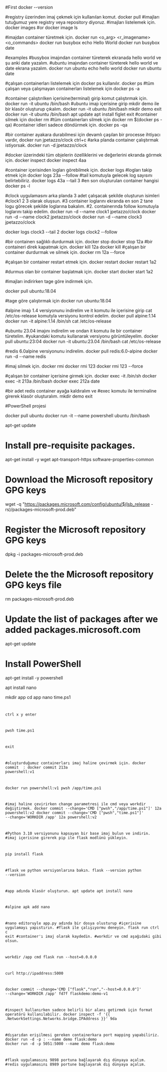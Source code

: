 #First
docker --version

#registry üzerinden imaj çekmek için kullanılan komut.
docker pull <imagename>
#imajları tutuğumuz yere registry veya repository diyoruz.
#imajları listelemek için.
docker images #or
docker image ls


#imajdan container türetmek için.
docker run <o_arg> <r_imagename> <o_commands>
docker run busybox echo Hello World
docker run busybox date

#examples
#busybox imajından container türeterek ekranada hello world ve şu anki date yazalım.
#ubuntu imajından container türeterek hello world ve date ekrana yazalım.
docker run ubuntu echo hello world
docker run ubuntu date

#çalışan containerları listelemek için docker ps kullanılır.
docker ps
#tüm çalışan veya çalışmayan containerları listelemek için 
docker ps -a

#container çalıştırılken içerisine(terminal) girip komut çalıştırmak için.
docker run -it ubuntu /bin/bash
#ubuntu imajı içerisine girip mkdir demo ile bir klasör oluşturup çıkalım.
docker run -it ubuntu /bin/bash
mkdir demo
exit
docker run -it ubuntu /bin/bash
apt update 
apt install figlet
exit
#container silmek için
docker rm <containerid>
#tüm containerları silmek için
docker rm $(docker ps -qa)
#container idleri sadece döndürmek için.
docker ps -qa


#bir container ayakara durabilmesi için devamlı çaşılan bir processe ihtiyacı vardır,
docker run jpetazzo/clock
ctrl+c
#arka planda container çalıştırmak istiyorsak.
docker run -d jpetazzo/clock

#docker üzerindeki tüm objelerin özelliklerini ve değerlerini ekranda görmek için.
docker inspect <objectid>
docker inspect 4aa

#container içerisinden logları görebilmek için.
docker logs
#logları takip etmek için
docker logs 23a --follow 
#tail komutuyla gelecek log sayısını belirtebiliriz.
docker logs 43a --tail 3
#en son oluşturulan container hangisi
docker ps -l

#clock uygulamasını arka planda 3 adet çalışacak şekilde oluşturun isimleri
#clock1 2 3 olarak oluşsun.
#3 container loglarını ekranda en son 2 tane logu görecek şekilde loglarına bakalım.
#2. containerında follow komutuyla loglarını takip edelim.
docker run -d --name clock1 jpetazzo/clock
docker run -d --name clock2 jpetazzo/clock
docker run -d --name clock3 jpetazzo/clock

docker logs clock3 --tail 2
docker logs clock2 --follow 

#bir containerı sağlıklı durdurmak için.
docker stop <containerid>
docker stop 12a
#bir containeri direk kapatmak için.
docker kill 12a
docker kill <containerid>
#çalışan bir container durdurmak ve silmek için.
docker rm 12a --force

#çalışan bir container restart etmek için.
docker restart <containerid>
docker restart 1a2

#durmus olan bir container başlatmak için.
docker start <containerid>
docker start 1a2

#imajları indirirken tage göre indirmek için.

docker pull ubuntu:18.04

#tage göre çalıştırmak için
docker run ubuntu:18.04


#alpine imajı 1.4 versiyonunu indirelim ve it komutu ile içerisine girip
cat /etc/os-release komutyla versiyonu kontrol edelim. 
docker pull alpine:1.14
docker run -it alpine:1.14 /bin/sh
cat /etc/os-release

#ubuntu 23.04 imajını indirelim ve ondan it komutu ile bir container türetelim.
#yukarıdaki komutu kullanarak versiyonu görüntüleyelim.
docker  pull ubuntu:23:04
docker run -it ubuntu:23.04 /bin/bash
cat /etc/os-release

#redis 6.0alpine versiyonunu indirelim.
docker pull redis:6.0-alpine
docker run -d --name redis


#imaj silmek için.
docker rmi <imageid>
docker rmi 123
docker rmi 123 --force

#çalışan bir container içerisine girmek için.
docker exec -it <containerid> /bin/sh
docker exec -it 213a /bin/bash
docker exec 212a date

#bir adet redis container ayağa kaldıralım ve
#exec komutu ile terminaline girerek klasör oluşturalım.
mkdir demo
exit


#PowerShell projesi

docker pull ubuntu
docker run -it --name powershell ubuntu /bin/bash

apt-get update
# Install pre-requisite packages.
apt-get install -y wget apt-transport-https software-properties-common
# Download the Microsoft repository GPG keys
wget -q "https://packages.microsoft.com/config/ubuntu/$(lsb_release -rs)/packages-microsoft-prod.deb"
# Register the Microsoft repository GPG keys
dpkg -i packages-microsoft-prod.deb
# Delete the the Microsoft repository GPG keys file
rm packages-microsoft-prod.deb
# Update the list of packages after we added packages.microsoft.com
apt-get update
# Install PowerShell
apt-get install -y powershell

apt install nano

mkdir app
cd app
nano time.ps1
<code paste>

ctrl x
y
enter

pwsh time.ps1

exit

#oluşturduğumuz containerları imaj haline çevirmek için.
docker commit  <containerid> <imagename>:<tag>
docker commit 213a powershell:v1

docker run powershell:v1 pwsh /app/time.ps1

#imaj haline çevirirken change parametresi ile cmd veya workdir değiştirmek.
docker commit --change='CMD ["pwsh","/app/time.ps1"]' 12a powershell:v2
docker commit --change='CMD ["pwsh","time.ps1"]' --change='WORKDIR /app' 12a powershell:v2



#Python 3.10 versiyonunu kapsayan bir base imaj bulun ve indirin.
#imaj içerisine girerek pip ile flask modlünü yükleyin.

pip install flask

#flask ve python versiyonlarına bakın.
flask --version
python --version

#app adında klasör oluşturun.
apt update
apt install nano

#alpine 
apk add nano

#nano editoruyle app.py adında bir dosya olusturup
#içerisine uygulamayı yapıstırın.
#flask ile çalışıyormu deneyin.
flask run
ctrl c
exit
#container'ı imaj olarak kaydedin.
#workdir ve cmd aşağıdaki gibi olsun.

workdir /app
cmd flask run --host=0.0.0.0

curl http://ipaddress:5000

docker commit --change='CMD ["flask","run","--host=0.0.0.0"]' --change='WORKDIR /app' fd7f flaskdemo:demo-v1

#inspect kullanırken sadece belirli bir alanı getirmek için format operatörü kullanılabilir.
docker inspect -f '{{ .NetworkSettings.Networks.bridge.IPAddress }}' 9da

#dışarıdan erişilmesi gereken containerkara port mapping yapabiliriz.
docker run -d -p <hostport>:<containerport> --name demo flask:demo 
docker run -d -p 5051:5000 --name demo flask:demo 

#flask uygulamasını 9898 portuna bağlayarak dış dünyaya açalım.
#redis uygulamasını 8989 portune baglayarak dış dünyaya açalım.
